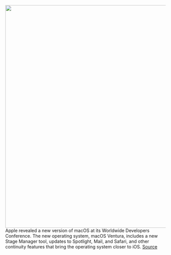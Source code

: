 <img src='https://cdn.vox-cdn.com/thumbor/FooeFDo8PURqxNgyZgEYKG6Y2nM=/0x0:2048x1536/1200x800/filters:focal(861x605:1187x931)/cdn.vox-cdn.com/uploads/chorus_image/image/70948562/lcimg_50467410_a26a_49ec_ab64_b17211578dd1.0.jpg' width='700px' /><br/>
Apple revealed a new version of macOS at its Worldwide Developers Conference. The new operating system, macOS Ventura, includes a new Stage Manager tool, updates to Spotlight, Mail, and Safari, and other continuity features that bring the operating system closer to iOS.
<a href='https://www.theverge.com/2022/6/6/23148410/apple-macos-13-features-system-preferences-wwdc'> Source <a/>